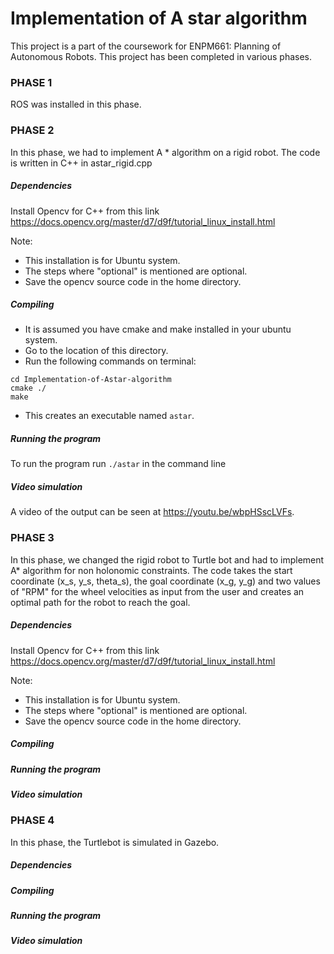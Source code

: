 # Implementation of A star algorithm

This project is a part of the coursework for ENPM661: Planning of Autonomous Robots. This project has been completed in various phases.

### PHASE 1

ROS was installed in this phase.

### PHASE 2

In this phase, we had to implement A * algorithm on a rigid robot. The code is written in C++ in astar_rigid.cpp


##### Dependencies

Install Opencv for C++ from this link https://docs.opencv.org/master/d7/d9f/tutorial_linux_install.html

Note:
- This installation is for Ubuntu system.
- The steps where "optional" is mentioned are optional.
- Save the opencv source code in the home directory.

##### Compiling

- It is assumed you have cmake and make installed in your ubuntu system.
- Go to the location of this directory.
- Run the following commands on terminal:  
```
cd Implementation-of-Astar-algorithm
cmake ./
make
```
- This creates an executable named ```astar```.

##### Running the program

To run the program run ```./astar``` in the command line


##### Video simulation

A video of the output can be seen at https://youtu.be/wbpHSscLVFs.

### PHASE 3

In this phase, we changed the rigid robot to Turtle bot and had to implement A* algorithm for non holonomic constraints. The code takes the start coordinate (x_s, y_s, theta_s), the goal coordinate (x_g, y_g) and two values of "RPM" for the wheel velocities as input from the user and creates an optimal path for the robot to reach the goal.

##### Dependencies

Install Opencv for C++ from this link https://docs.opencv.org/master/d7/d9f/tutorial_linux_install.html

Note:
- This installation is for Ubuntu system.
- The steps where "optional" is mentioned are optional.
- Save the opencv source code in the home directory.

##### Compiling



##### Running the program



##### Video simulation



### PHASE 4
In this phase, the Turtlebot is simulated in Gazebo.

##### Dependencies


##### Compiling


##### Running the program 


##### Video simulation

